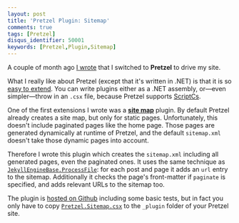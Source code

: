 ```yaml
---
layout: post
title: 'Pretzel Plugin: Sitemap'
comments: true
tags: [Pretzel]
disqus_identifier: 50001
keywords: [Pretzel,Plugin,Sitemap]
---
```


A couple of month ago [I wrote](/archive/2016/05/16/from-jekyll-to-pretzel/) that
I switched to **Pretzel** to drive my site.

What I really like about Pretzel (except that it's written in .NET) is that it is
so [easy to extend](https://github.com/Code52/pretzel/wiki/create-plugins). You can
write plugins either as a .NET assembly, or&mdash;even simpler&mdash;throw in an
`.csx` file, because Pretzel supports [ScriptCs](http://scriptcs.net/).

One of the first extensions I wrote was a **[site map](https://en.wikipedia.org/wiki/Site_map)**
plugin. By default Pretzel already creates a site map, but only for static pages.
Unfortunately, this doesn't include paginated pages like the home page. Those pages
are generated dynamically at runtime of Pretzel, and the default `sitemap.xml` doesn't
take those dynamic pages into account.

Therefore I wrote this plugin which creates the `sitemap.xml` including all generated
pages, even the paginated ones. It uses the same technique as
[`JekyllEngineBase.ProcessFile`](https://github.com/Code52/pretzel/blob/master/src/Pretzel.Logic/Templating/JekyllEngineBase.cs#L89):
for each post and page it adds an `url` entry to the sitemap. Additionally it checks
the page's front-matter if `paginate` is specified, and adds relevant URLs to the sitemap
too.

The plugin is [hosted on Github](https://github.com/thoemmi/Pretzel.Sitemap) including
some basic tests, but in fact you only have to copy
[`Pretzel.Sitemap.csx`](https://github.com/thoemmi/Pretzel.Sitemap/blob/master/Pretzel.Sitemap.csx)
to the `_plugin` folder of your Pretzel site.
